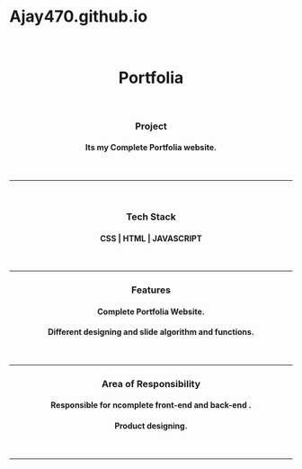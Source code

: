 # Ajay470.github.io




<br>
<h1 align="center" > Portfolia</h1>

<br>



<h3 align="center"> Project</h3>
<h4 align="center"> Its my Complete Portfolia website.</h4>

<br><hr>
<br>

<h3 align="center">Tech Stack </h3>
<h4 align="center"> CSS | HTML | JAVASCRIPT</h4>

<br><hr>


<h3 align="center">Features</h3>
<h4 align="center">Complete Portfolia Website.</h4>
<h4 align="center"> Different designing and slide algorithm and functions.</h4>

<br><hr>


<h3 align="center">Area of Responsibility</h3>
<h4 align="center">Responsible for ncomplete front-end and back-end .</h4>
<h4 align="center"> Product designing.</h4>

<br><hr>
